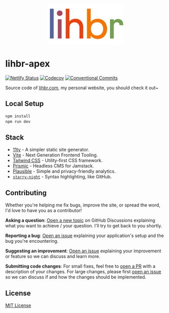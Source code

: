 <p align="center">
  <a href="https://lihbr.com">
    <img src="./.github/logo.svg" alt="lihbr-apex" height="128" />
  </a>
</p>

# lihbr-apex

<!-- [![Github Actions CI][github-actions-ci-src]][github-actions-ci-href] -->
[![Netlify Status][netlify-status-src]][netlify-status-href]
[![Codecov][codecov-src]][codecov-href]
[![Conventional Commits][conventional-commits-src]][conventional-commits-href]

Source code of [lihbr.com][lihbr], my personal website, you should check it out~

<!--

TODO: Create a small list of package features:

- 🤔 &nbsp;A useful feature;
- 🥴 &nbsp;Another useful feature;
- 🙃 &nbsp;A final useful feature.

 -->

## Local Setup

```bash
npm install
npm run dev
```

## Stack

- [11ty][11ty] - A simpler static site generator.
- [Vite][vite] - Next Generation Frontend Tooling.
- [Tailwind CSS][tailwindcss] - Utility-first CSS framework.
- [Prismic][prismic] - Headless CMS for Jamstack.
- [Plausible][plausible] - Simple and privacy-friendly analytics.
- [`starry-night`][starry-night] - Syntax highlighting, like GitHub.

## Contributing

Whether you're helping me fix bugs, improve the site, or spread the word, I'd love to have you as a contributor!

**Asking a question**: [Open a new topic][repo-question] on GitHub Discussions explaining what you want to achieve / your question. I'll try to get back to you shortly.

**Reporting a bug**: [Open an issue][repo-bug-report] explaining your application's setup and the bug you're encountering.

**Suggesting an improvement**: [Open an issue][repo-feature-request] explaining your improvement or feature so we can discuss and learn more.

**Submitting code changes**: For small fixes, feel free to [open a PR][repo-pull-requests] with a description of your changes. For large changes, please first [open an issue][repo-feature-request] so we can discuss if and how the changes should be implemented.

## License

[MIT License][license]

<!-- Links -->

[lihbr]: https://lihbr.com
[11ty]: https://11ty.dev
[vite]: https://vitejs.dev
[tailwindcss]: https://tailwindcss.com/
[prismic]: https://prismic.io
[plausible]: https://plausible.io
[starry-night]: https://github.com/wooorm/starry-night
[license]: ./LICENSE
[repo-question]: https://github.com/lihbr/lihbr-apex/discussions
[repo-bug-report]: https://github.com/lihbr/lihbr-apex/issues/new?assignees=&labels=bug&template=bug_report.md&title=
[repo-feature-request]: https://github.com/lihbr/lihbr-apex/issues/new?assignees=&labels=enhancement&template=feature_request.md&title=
[repo-pull-requests]: https://github.com/lihbr/lihbr-apex/pulls

<!-- Badges -->

[netlify-status-src]: https://api.netlify.com/api/v1/badges/b6c4b56f-2cfe-4762-a68f-6cf7d5c730e7/deploy-status
[netlify-status-href]: https://app.netlify.com/sites/lihbr/deploys
[github-actions-ci-src]: https://github.com/lihbr/lihbr-apex/workflows/ci/badge.svg
[github-actions-ci-href]: https://github.com/lihbr/lihbr-apex/actions?query=workflow%3Aci
[codecov-src]: https://img.shields.io/codecov/c/github/lihbr/lihbr-apex.svg
[codecov-href]: https://codecov.io/gh/lihbr/lihbr-apex
[conventional-commits-src]: https://img.shields.io/badge/Conventional%20Commits-1.0.0-yellow.svg
[conventional-commits-href]: https://conventionalcommits.org
